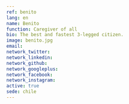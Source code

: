 ```yaml
---
ref: benito
lang: en
name: Benito
function: Caregiver of all
bio: The best and fastest 3-legged citizen.
image: benito.jpg
email:
network_twitter:
network_linkedin:
network_github:
network_googleplus:
network_facebook:
network_instagram:
active: true
sede: chile
---
```

